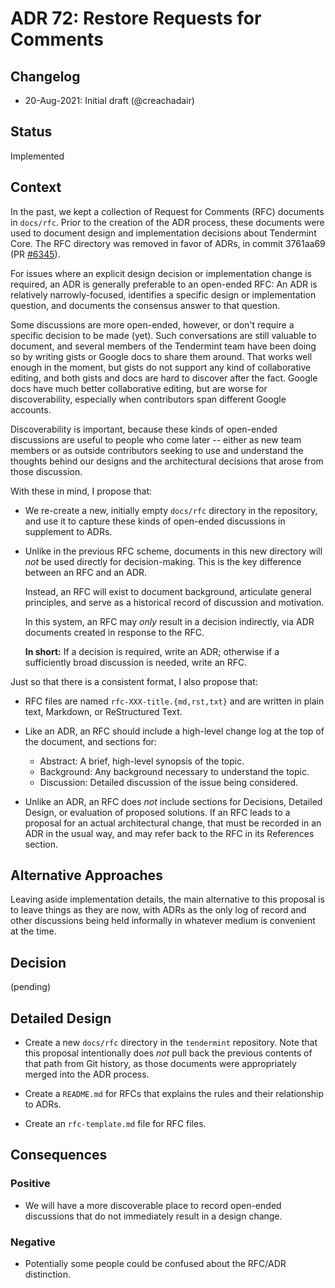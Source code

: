 # ADR 72: Restore Requests for Comments

## Changelog

- 20-Aug-2021: Initial draft (@creachadair)

## Status

Implemented

## Context

In the past, we kept a collection of Request for Comments (RFC) documents in `docs/rfc`.
Prior to the creation of the ADR process, these documents were used to document
design and implementation decisions about Tendermint Core. The RFC directory
was removed in favor of ADRs, in commit 3761aa69 (PR
[\#6345](https://github.com/tendermint/tendermint/pull/6345)).

For issues where an explicit design decision or implementation change is
required, an ADR is generally preferable to an open-ended RFC: An ADR is
relatively narrowly-focused, identifies a specific design or implementation
question, and documents the consensus answer to that question.

Some discussions are more open-ended, however, or don't require a specific
decision to be made (yet). Such conversations are still valuable to document,
and several members of the Tendermint team have been doing so by writing gists
or Google docs to share them around. That works well enough in the moment, but
gists do not support any kind of collaborative editing, and both gists and docs
are hard to discover after the fact. Google docs have much better collaborative
editing, but are worse for discoverability, especially when contributors span
different Google accounts.

Discoverability is important, because these kinds of open-ended discussions are
useful to people who come later -- either as new team members or as outside
contributors seeking to use and understand the thoughts behind our designs and
the architectural decisions that arose from those discussion.

With these in mind, I propose that:

-  We re-create a new, initially empty `docs/rfc` directory in the repository,
   and use it to capture these kinds of open-ended discussions in supplement to
   ADRs.

-  Unlike in the previous RFC scheme, documents in this new directory will
   _not_ be used directly for decision-making. This is the key difference
   between an RFC and an ADR.

   Instead, an RFC will exist to document background, articulate general
   principles, and serve as a historical record of discussion and motivation.

   In this system, an RFC may _only_ result in a decision indirectly, via ADR
   documents created in response to the RFC.

   **In short:** If a decision is required, write an ADR; otherwise if a
   sufficiently broad discussion is needed, write an RFC.

Just so that there is a consistent format, I also propose that:

-  RFC files are named `rfc-XXX-title.{md,rst,txt}` and are written in plain
   text, Markdown, or ReStructured Text.

-  Like an ADR, an RFC should include a high-level change log at the top of the
   document, and sections for:

     * Abstract: A brief, high-level synopsis of the topic.
     * Background: Any background necessary to understand the topic.
     * Discussion: Detailed discussion of the issue being considered.

-  Unlike an ADR, an RFC does _not_ include sections for Decisions, Detailed
   Design, or evaluation of proposed solutions. If an RFC leads to a proposal
   for an actual architectural change, that must be recorded in an ADR in the
   usual way, and may refer back to the RFC in its References section.

## Alternative Approaches

Leaving aside implementation details, the main alternative to this proposal is
to leave things as they are now, with ADRs as the only log of record and other
discussions being held informally in whatever medium is convenient at the time.

## Decision

(pending)

## Detailed Design

- Create a new `docs/rfc` directory in the `tendermint` repository. Note that
  this proposal intentionally does _not_ pull back the previous contents of
  that path from Git history, as those documents were appropriately merged into
  the ADR process.

- Create a `README.md` for RFCs that explains the rules and their relationship
  to ADRs.

- Create an `rfc-template.md` file for RFC files.

## Consequences

### Positive

- We will have a more discoverable place to record open-ended discussions that
  do not immediately result in a design change.

### Negative

- Potentially some people could be confused about the RFC/ADR distinction.

